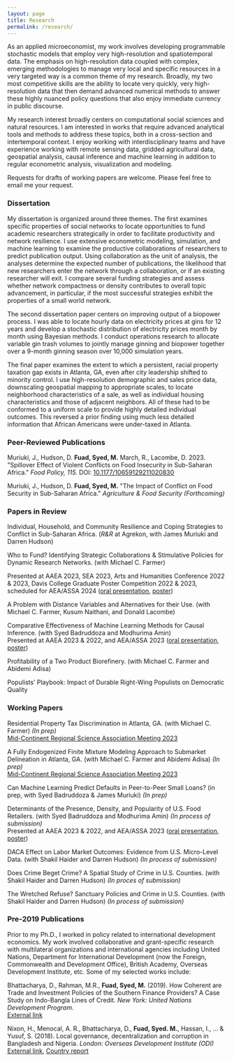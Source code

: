```yaml
---
layout: page
title: Research
permalink: /research/
---
```

As an applied microeconomist, my work involves developing programmable stochastic models that employ very high-resolution and spatiotemporal data. The emphasis on high-resolution data coupled with complex, emerging methodologies to manage very local and specific resources in a very targeted way is a common theme of my research. Broadly, my two most competitive skills are the ability to locate very quickly, very high-resolution data that then demand advanced numerical methods to answer these highly nuanced policy questions that also enjoy immediate currency in public discourse. 

My research interest broadly centers on computational social sciences and natural resources. I am interested in works that require advanced analytical tools and methods to address these topics, both in a cross-section and intertemporal context. I enjoy working with interdisciplinary teams and have experience working with remote sensing data, gridded agricultural data, geospatial analysis, causal inference and machine learning in addition to regular econometric analysis, visualization and modeling. 

Requests for drafts of working papers are welcome. Please feel free to email me your request.

### Dissertation <br>
My dissertation is organized around three themes. The first examines specific properties of social networks to locate opportunities to fund academic researchers strategically in order to facilitate productivity and network resilience. I use extensive econometric modeling, simulation, and machine learning to examine the productive collaborations of researchers to predict publication output. Using collaboration as the unit of analysis, the analyses determine the expected number of publications, the likelihood that new researchers enter the network through a collaboration, or if an existing researcher will exit. I compare several funding strategies and assess whether network compactness or density contributes to overall topic advancement, in particular, if the most successful strategies exhibit the properties of a small world network. 

The second dissertation paper centers on improving output of a biopower process. I was able to locate hourly data on electricity prices at gins for 12 years and develop a stochastic distribution of electricity prices month by month using Bayesian methods. I conduct operations research to allocate variable gin trash volumes to jointly manage ginning and biopower together over a 9-month ginning season over 10,000 simulation years. 

The final paper examines the extent to which a persistent, racial property taxation gap exists in Atlanta, GA, even after city leadership shifted to minority control. I use high-resolution demographic and sales price data, downscaling geospatial mapping to appropriate scales, to locate neighborhood characteristics of a sale, as well as individual housing characteristics and those of adjacent neighbors. All of these had to be conformed to a uniform scale to provide highly detailed individual outcomes. This reversed a prior finding using much less detailed information that African Americans were under-taxed in Atlanta. 

### Peer-Reviewed Publications <br>
Muriuki, J., Hudson, D. **Fuad, Syed, M.** March, R., Lacombe, D. 2023. "Spillover Effect of Violent Conflicts on Food Insecurity in Sub-Saharan Africa." *Food Policy, 115.* DOI: [10.1177/10659129211020830](https://doi.org/10.1016/j.foodpol.2023.102417) <br> 

Muriuki, J., Hudson, D. **Fuad, Syed, M.** "The Impact of Conflict on Food Security in Sub-Saharan Africa." *Agriculture & Food Security (Forthcoming)*

### Papers in Review <br> 
Individual, Household, and Community Resilience and Coping Strategies to Conflict in Sub-Saharan Africa. (*R&R* at Agrekon, with James Muriuki and Darren Hudson) <br> 

Who to Fund? Identifying Strategic Collaborations & Stimulative Policies for Dynamic Research Networks. (with Michael C. Farmer) <br> 

Presented at AAEA 2023, SEA 2023, Arts and Humanities Conference 2022 & 2023, Davis College Graduate Poster Competition 2022 & 2023, scheduled for AEA/ASSA 2024 ([oral presentation](/PPT_Strength%20of%20weak%20ties.pdf), [poster](/Poster_Strength%20of%20weak%20ties.pdf))

A Problem with Distance Variables and Alternatives for their Use. (with Michael C. Farmer, Kusum Naithani, and Donald Lacombe) <br> 

Comparative Effectiveness of Machine Learning Methods for Causal Inference. (with Syed Badruddoza and Modhurima Amin) <br> 
Presented at AAEA 2023 & 2022, and AEA/ASSA 2023 ([oral presentation](/PPT_Comparative%20effectiveness%20of%20causal%20ML.pdf), [poster](/Poster_Comparative%20effectiveness%20of%20causal%20ML.pdf)) 

Profitability of a Two Product Biorefinery. (with Michael C. Farmer and Abidemi Adisa) <br> 

Populists’ Playbook: Impact of Durable Right-Wing Populists on Democratic Quality <br> 

### Working Papers <br> 
Residential Property Tax Discrimination in Atlanta, GA. (with Michael C. Farmer) *(In prep)*<br> 
[Mid-Continent Regional Science Association Meeting 2023](/PPT_Bias%20in%20Atlanta%20property%20tax.pdf)

A Fully Endogenized Finite Mixture Modeling Approach to Submarket Delineation in Atlanta, GA. (with Michael C. Farmer and Abidemi Adisa) *(In prep)*<br> 
[Mid-Continent Regional Science Association Meeting 2023](/PPT_Submarket%20separation%20in%20Atlanta.pdf)

Can Machine Learning Predict Defaults in Peer-to-Peer Small Loans? (in prep, with Syed Badruddoza & James Muriuki) *(In prep)*<br> 

Determinants of the Presence, Density, and Popularity of U.S. Food Retailers. (with Syed Badruddoza and Modhurima Amin) *(In process of submission)*<br> 
Presented at AAEA 2023 & 2022, and AEA/ASSA 2023 ([oral presentation](/PPT_Determinants%20of%20food%20retailer%20location.pdf), [poster](/Poster_Determinants%20of%20food%20retailer%20location.pdf)) 

DACA Effect on Labor Market Outcomes: Evidence from U.S. Micro-Level Data. (with Shakil Haider and Darren Hudson) *(In process of submission)*<br> 

Does Crime Beget Crime? A Spatial Study of Crime in U.S. Counties. (with Shakil Haider and Darren Hudson) *(In proces of submission)*<br> 

The Wretched Refuse? Sanctuary Policies and Crime in U.S. Counties. (with Shakil Haider and Darren Hudson) *(In process of submission)*<br> 

### Pre-2019 Publications <br>
Prior to my Ph.D., I worked in policy related to international development economics. My work involved collaborative and grant-specific research with multilateral organizations and international agencies including United Nations, Department for International Development (now the Foreign, Commonwealth and Development Office), British Academy, Overseas Development Institute, etc. Some of my selected works include: 

Bhattacharya, D., Rahman, M.R., **Fuad, Syed, M.** (2019). How Coherent are Trade and Investment Policies of the Southern Finance Providers? A Case Study on Indo-Bangla Lines of Credit. *New York: United Nations
Development Program.*<br> 
[External link](https://unsouthsouth.org/2019/03/18/south-south-ideas-how-coherent-are-trade-and-investment-policies-of-the-southern-finance-providers-a-case-study-on-indo-bangla-lines-of-credit-2019/)

Nixon, H., Menocal, A. R., Bhattacharya, D., **Fuad, Syed. M.**, Hassan, I., ... & Yusuf, S. (2018). Local governance, decentralization and corruption in Bangladesh and Nigeria. *London: Overseas Development Institute (ODI)* 
[External link](https://odi.org/en/publications/local-governance-decentralisation-and-anti-corruption-in-bangladesh-and-nigeria/), [Country report](https://odi.org/en/about/our-work/decentralisation-multilevel-governance-and-corruption/)

